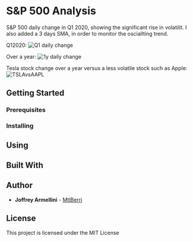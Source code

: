 # S&P 500 Analysis

S&P 500 daily change in Q1 2020, showing the significant rise in volatilit.
I also added a 3 days SMA, in order to monitor the osciallting trend.

Q12020:
![Q1 daily change](https://mtlberriawsbucket.s3.us-east-2.amazonaws.com/SP500-analysis/SP500+daily+change+Q1+2020.png)

Over a year:
![1y daily change](https://mtlberriawsbucket.s3.us-east-2.amazonaws.com/SP500-analysis/SP500+daily+change+Q1+2020-2.png)

Tesla stock change over a year versus a less volatile stock such as Apple:
![TSLAvsAAPL](https://mtlberriawsbucket.s3.us-east-2.amazonaws.com/SP500-analysis/TSLAvsAPPLover1y.png)


## Getting Started


### Prerequisites


### Installing


## Using



## Built With


## Author

* **Joffrey Armellini** - [MtlBerri](https://github.com/mtlberri)

## License

This project is licensed under the MIT License
